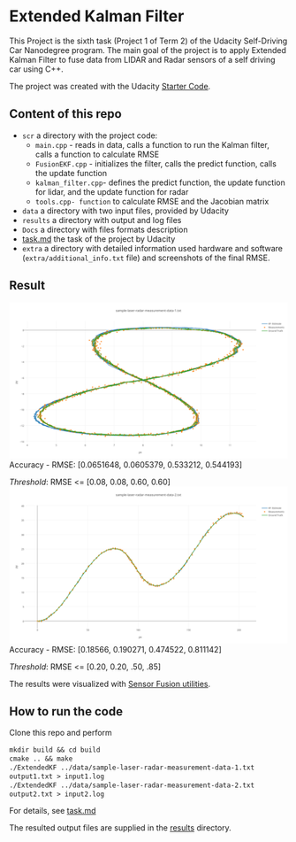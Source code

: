 # Extended Kalman Filter
This Project is the sixth task (Project 1 of Term 2) of the Udacity Self-Driving Car Nanodegree program. The main goal of the project is to apply Extended Kalman Filter to fuse data from LIDAR and Radar sensors of a self driving car using C++.

The project was created with the Udacity [Starter Code](https://github.com/udacity/CarND-Extended-Kalman-Filter-Project).

## Content of this repo
- `scr`  a directory with the project code:
  - `main.cpp` - reads in data, calls a function to run the Kalman filter, calls a function to calculate RMSE
  - `FusionEKF.cpp` - initializes the filter, calls the predict function, calls the update function
  - `kalman_filter.cpp`- defines the predict function, the update function for lidar, and the update function for radar
  - `tools.cpp- function` to calculate RMSE and the Jacobian matrix
- `data`  a directory with two input files, provided by Udacity
- `results`  a directory with output and log files
- `Docs` a directory with files formats description
- [task.md](task.md) the task of the project by Udacity
- `extra` a directory with detailed information used hardware and software (`extra/additional_info.txt` file) and screenshots of the final RMSE. 

## Result
![input 1 results](readme_img/plot1.png)
Accuracy - RMSE: [0.0651648, 0.0605379,  0.533212,  0.544193]

*Threshold*: RMSE <= [0.08, 0.08, 0.60, 0.60]
![input 2 results](readme_img/plot2.png)
Accuracy - RMSE: [0.18566, 0.190271, 0.474522, 0.811142]

*Threshold*: RMSE <= [0.20, 0.20, .50, .85]

The results were visualized with [Sensor Fusion utilities](https://github.com/udacity/CarND-Mercedes-SF-Utilities).

## How to run the code
Clone this repo and perform 
```
mkdir build && cd build
cmake .. && make
./ExtendedKF ../data/sample-laser-radar-measurement-data-1.txt output1.txt > input1.log
./ExtendedKF ../data/sample-laser-radar-measurement-data-2.txt output2.txt > input2.log
```
For details, see [task.md](task.md)

The resulted output files are supplied in the [results](results) directory.


